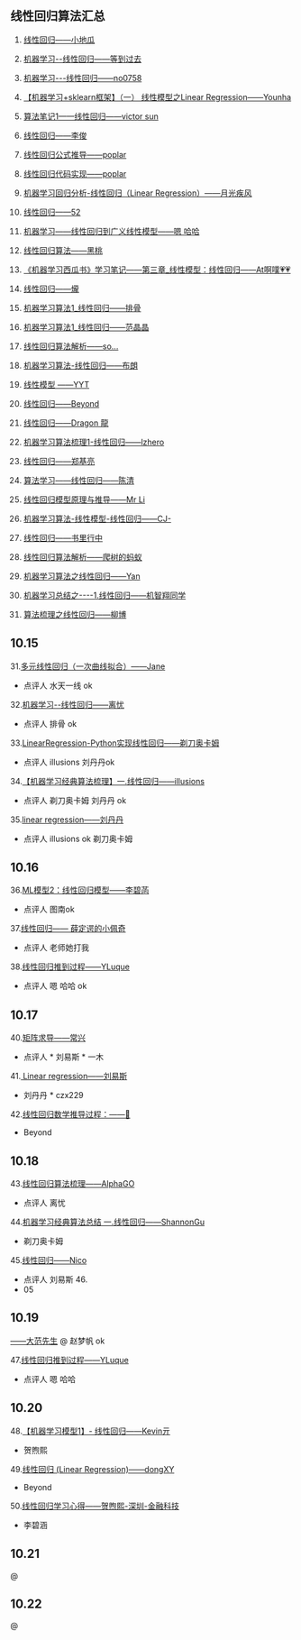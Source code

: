 ## 线性回归算法汇总
1. [线性回归——小地瓜](https://blog.csdn.net/limengjuhanxin/article/details/82962902) 

2. [机器学习--线性回归——等到过去](https://blog.csdn.net/lgy54321/article/details/82974192)

3. [机器学习---线性回归——no0758](https://blog.csdn.net/jiebanmin0773/article/details/82962182)
 
4. [【机器学习+sklearn框架】（一） 线性模型之Linear Regression——Younha](https://blog.csdn.net/walk_power/article/details/82924363)
 
5. [算法笔记1——线性回归——victor sun](https://blog.csdn.net/IOT_victor/article/details/82960820)
 
6. [线性回归——李俊](https://www.jianshu.com/p/c2b86f002b64)
 
7. [线性回归公式推导——poplar](https://blog.csdn.net/qq_34553043/article/details/81989971)
 
8. [线性回归代码实现——poplar](https://github.com/YMaoJian/231n_camp/blob/master/supervised_learning/LinearRegression.py) 
 
8. [机器学习回归分析-线性回归（Linear Regression）——月光疾风](https://yezuolin.com/2018/10/Machine-Learning(Linear-Regression)/)
 
9. [线性回归——52](https://github.com/wangjiaxin24/machine_learning-52/blob/master/linear_regression/linear_regression_description.md)
 
10. [机器学习——线性回归到广义线性模型——嗯 哈哈](https://blog.csdn.net/weixin_41246832/article/details/82916841)

11. [线性回归算法——黑桃](https://github.com/Heitao5200/Heitao5200_MachineLearning/blob/master/LR/LinearRegression.md)

12. [《机器学习西瓜书》学习笔记——第三章_线性模型：线性回归——At啊噗💗💗](https://blog.csdn.net/weixin_38278334/article/details/82432761)

13. [线性回归——爖](http://note.youdao.com/noteshare?id=981825c617d47c10f4e0c373e8b7bfff)

14. [机器学习算法1_线性回归——排骨](https://blog.csdn.net/q370835062/article/details/82943365)

15. [机器学习算法1_线性回归——范晶晶](https://blog.csdn.net/Datawhale/article/details/82931967)

16. [线性回归算法解析——so...](https://blog.csdn.net/m0_37803230/article/details/82972899)

17. [机器学习算法-线性回归——布朗](https://blog.csdn.net/hahayikeshu/article/details/82964574)
 
18. [线性模型 ——YYT](https://github.com/yangyyt/powerToGrow/blob/master/AlgorithmReview/LinearModel.ipynb)

19. [线性回归——Beyond](https://blog.csdn.net/hhkk6/article/details/82965507)

20. [线性回归——Dragon 龍](http://2af1eb17.wiz03.com/share/s/0GYuIn089k3v2D4B2r1VTnRS3n05B92fcQ6f2xFlbI2eTB20)
 
21. [机器学习算法梳理1-线性回归——lzhero](https://blog.csdn.net/weixin_42007359/article/details/82969283)

22. [线性回归——郑基亮](https://www.cnblogs.com/marathoner/p/9760428.html)

23. [算法学习——线性回归——陈清](https://blog.csdn.net/small_persimmon/article/details/82973400)
 
24. [线性回归模型原理与推导——Mr Li](https://www.jianshu.com/p/6305f2f8077c?from=timeline)
 
25. [机器学习算法-线性模型-线性回归——CJ-](https://blog.csdn.net/qq_35547281/article/details/82975704)
 
26. [线性回归——书里行中](https://blog.csdn.net/qq_33699659/article/details/82957166)
 
27. [线性回归算法解析——爬树的蚂蚁](https://blog.csdn.net/m0_37803230/article/details/82972899)
 
28. [机器学习算法之线性回归——Yan](https://blog.csdn.net/qq_25853383/article/details/82990407)
 
29. [机器学习总结之----1.线性回归——机智翔同学](https://blog.csdn.net/GreatXiang888/article/details/82993741)
 
30. [算法梳理之线性回归——柳博](https://blog.csdn.net/botion/article/details/83056412)

## 10.15

31.[多元线性回归（一次曲线拟合）——Jane](https://zhuanlan.zhihu.com/p/43533811)
* 点评人 水天一线 ok

32.[机器学习--线性回归——离忧](https://blog.csdn.net/qq_19917979/article/details/80169072)
* 点评人 排骨 ok

33.[LinearRegression-Python实现线性回归——剃刀奥卡姆](https://blog.csdn.net/qq_29027865/article/details/82499072)
* 点评人 illusions 刘丹丹ok

34.[【机器学习经典算法梳理】一.线性回归——illusions](https://blog.csdn.net/weixin_41712499/article/details/83045660)
* 点评人 剃刀奥卡姆 刘丹丹 ok

35.[linear regression——刘丹丹](http://note.youdao.com/noteshare?id=0bbe80d3d4f6cbe08008ddca3984cd03&sub=9ABC01887E0349B08FF14E1BC64A0ED0)
* 点评人 illusions  ok  剃刀奥卡姆

## 10.16


36.[ML模型2：线性回归模型——李碧菡](https://blog.csdn.net/a786150017/article/details/83062668)
* 点评人 图南ok

37.[线性回归—— 薛定谔的小佩奇](https://blog.csdn.net/zt741743/article/details/83089942)
* 点评人 老师她打我 

38.[线性回归推到过程——YLuque](https://blog.csdn.net/weixin_41985789/article/details/83064776)
*  点评人 嗯 哈哈 ok 
 
## 10.17


40.[矩阵求导——常兴](https://www.cnblogs.com/xiaoma927/p/9781270.html)
 * 点评人 * 刘易斯 * 一木

41.[ Linear regression——刘易斯](https://github.com/jianghaolouis/cs229_MachineLearning/blob/master/Lecture_notes.ipynb)
 * 刘丹丹 * czx229

42.[线性回归数学推导过程：——🥕](https://blog.csdn.net/qq_29087755/article/details/83109676)
* Beyond 


## 10.18


43.[线性回归算法梳理——AlphaGO](https://blog.csdn.net/sinat_42949087/article/details/83108703)
* 点评人 离忧

44.[机器学习经典算法总结 一.线性回归——ShannonGu](https://blog.csdn.net/ShannonGu/article/details/83150916)
* 剃刀奥卡姆 

45.[线性回归——Nico](https://blog.csdn.net/u011322987/article/details/83118338) 
* 点评人 刘易斯
46.[](rokia)
* 05
 ## 10.19
[——大范先生](https://blog.csdn.net/weixin_40671804/article/details/83057180)
@ 赵梦帆 ok 

47.[线性回归推到过程——YLuque](https://blog.csdn.net/weixin_41985789/article/details/83064776)
*  点评人 嗯 哈哈

## 10.20
48.[【机器学习模型1】- 线性回归——Kevin亓](https://blog.csdn.net/KevinBetterQ/article/details/83117342)
* 贺煦熙

49.[线性回归 (Linear Regression)——dongXY](https://blog.csdn.net/m0_37548423/article/details/83185011)
* Beyond

50.[线性回归学习心得——贺煦熙-深圳-金融科技](https://blog.csdn.net/xh6312643/article/details/83240979)
* 李碧涵
## 10.21
[]()
@
## 10.22

[]()
@










